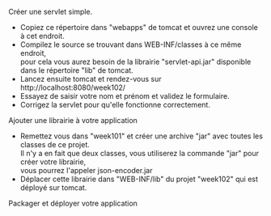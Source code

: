 
Créer une servlet simple.

* Copiez ce répertoire dans "webapps" de tomcat et ouvrez une console à cet endroit.
* Compilez le source se trouvant dans WEB-INF/classes à ce même endroit,  
pour cela vous aurez besoin de la librairie "servlet-api.jar" disponible dans le répertoire "lib" de tomcat.
* Lancez ensuite tomcat et rendez-vous sur http://localhost:8080/week102/
* Essayez de saisir votre nom et prénom et validez le formulaire.
* Corrigez la servlet pour qu'elle fonctionne correctement.

Ajouter une librairie à votre application

* Remettez vous dans "week101" et créer une archive "jar" avec toutes les classes de ce projet.  
Il n'y a en fait que deux classes, vous utiliserez la commande "jar" pour créer votre librairie,  
vous pourrez l'appeler json-encoder.jar
* Déplacer cette librairie dans "WEB-INF/lib" du projet "week102" qui est déployé sur tomcat.


Packager et déployer votre application